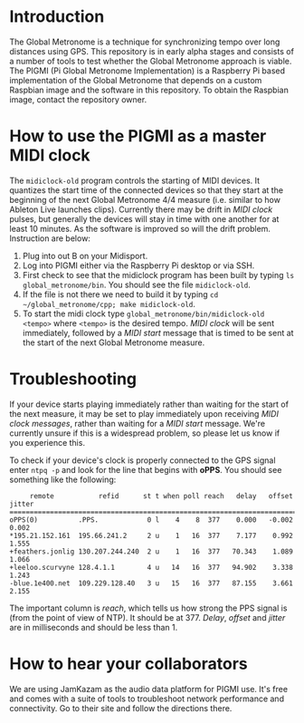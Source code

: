 # Introduction

The Global Metronome is a technique for synchronizing tempo over long distances using GPS. This repository is in early alpha stages and consists of a number of tools to test whether the Global Metronome approach is viable. The PIGMI (Pi Global Metronome Implementation) is a Raspberry Pi based implementation of the Global Metronome that depends on a custom Raspbian image and the software in this repository. To obtain the Raspbian image, contact the repository owner. 

# How to use the PIGMI as a master MIDI clock
The `midiclock-old` program controls the starting of MIDI devices. It quantizes the start time of the connected devices so that they start at the beginning of the next Global Metronome 4/4 measure (i.e. similar to how Ableton Live launches clips). Currently there may be drift in *MIDI clock* pulses, but generally the devices will stay in time with one another for at least 10 minutes. As the software is improved so will the drift problem. Instruction are below:

1. Plug into out B on your Midisport. 
2. Log into PIGMI either via the Raspberry Pi desktop or via SSH. 
2. First check to see that the midiclock program has been built by typing `ls global_metronome/bin`. You should see the file `midiclock-old`.
3. If the file is not there we need to build it by typing `cd ~/global_metronome/cpp; make midiclock-old`.
4. To start the midi clock type `global_metronome/bin/midiclock-old <tempo>` where `<tempo>` is the desired tempo. *MIDI clock* will be sent immediately, followed by a *MIDI start* message that is timed to be sent at the start of the next Global Metronome measure. 

# Troubleshooting
If your device starts playing immediately rather than waiting for the start of the next measure, it may be set to play immediately upon receiving *MIDI clock messages*, rather than waiting for a *MIDI start* message. We're currently unsure if this is a widespread problem, so please let us know if you experience this. 

To check if your device's clock is properly connected to the GPS signal enter `ntpq -p` and look for the line that begins with **oPPS**. You should see something like the following:
```
     remote           refid      st t when poll reach   delay   offset  jitter
==============================================================================
oPPS(0)          .PPS.            0 l    4    8  377    0.000   -0.002   0.002
*195.21.152.161  195.66.241.2     2 u    1   16  377    7.177    0.992   1.555
+feathers.jonlig 130.207.244.240  2 u    1   16  377   70.343    1.089   1.066
+leeloo.scurvyne 128.4.1.1        4 u   14   16  377   94.902    3.338   1.243
-blue.1e400.net  109.229.128.40   3 u   15   16  377   87.155    3.661   2.155
```

The important column is *reach*, which tells us how strong the PPS signal is (from the point of view of NTP). It should be at 377. *Delay*, *offset* and *jitter* are in milliseconds and should be less than 1. 

# How to hear your collaborators
We are using JamKazam as the audio data platform for PIGMI use. It's free and comes with a suite of tools to troubleshoot network performance and connectivity. Go to their site and follow the directions there. 
